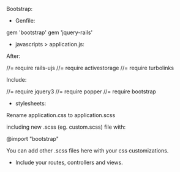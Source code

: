Bootstrap:

* Genfile:

gem 'bootstrap'
gem 'jquery-rails'


* javascripts > application.js:

After:

//= require rails-ujs
//= require activestorage
//= require turbolinks

Include:

//= require jquery3
//= require popper
//= require bootstrap


* stylesheets:

Rename application.css to application.scss

including new .scss (eg. custom.scss) file with:

@import "bootstrap"

You can add other .scss files here with your css customizations.


* Include your routes, controllers and views.